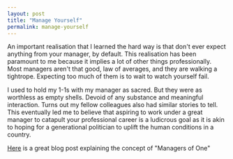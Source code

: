 ```yaml
---
layout: post
title: "Manage Yourself" 
permalink: manage-yourself
---
```


An important realisation that I learned the hard way is that don't ever expect anything from your manager, by default. This realisation has been paramount to me because it implies a lot of other things professionally. Most managers aren't that good, law of averages, and they are walking a tightrope. Expecting too much of them is to wait to watch yourself fail. 

I used to hold my 1-1s with my manager as sacred. But they were as worthless as empty shells. Devoid of any substance and meaningful interaction. Turns out my fellow colleagues also had similar stories to tell. This eventually led me to believe that aspiring to work under a great manager to catapult your professional career is a ludicrous goal as it is akin to hoping for a generational politician to uplift the human conditions in a country. 

[Here](https://signalvnoise.com/posts/1430-hire-managers-of-one) is a great blog post explaining the concept of "Managers of One" 